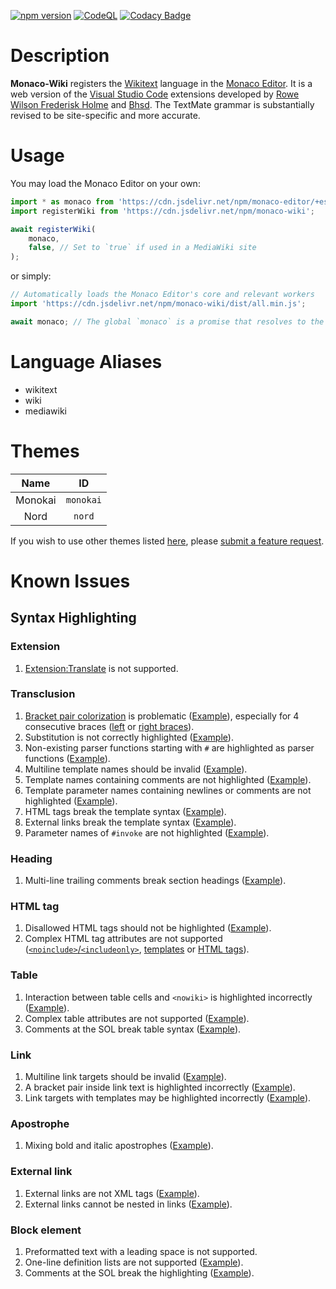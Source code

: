 [![npm version](https://badge.fury.io/js/monaco-wiki.svg)](https://www.npmjs.com/package/monaco-wiki)
[![CodeQL](https://github.com/bhsd-harry/monaco-wiki/actions/workflows/codeql.yml/badge.svg)](https://github.com/bhsd-harry/monaco-wiki/actions/workflows/github-code-scanning/codeql)
[![Codacy Badge](https://app.codacy.com/project/badge/Grade/18f690b061a64d40ad0d8bec1f5489e3)](https://app.codacy.com/gh/bhsd-harry/monaco-wiki/dashboard)

# Description

**Monaco-Wiki** registers the [Wikitext](https://www.mediawiki.org/wiki/Wikitext) language in the [Monaco Editor](https://microsoft.github.io/monaco-editor/). It is a web version of the [Visual Studio Code](https://code.visualstudio.com/) extensions developed by [Rowe Wilson Frederisk Holme](https://github.com/Frederisk/Wikitext-VSCode-Extension) and [Bhsd](https://github.com/bhsd-harry/vscode-extension-wikiparser). The TextMate grammar is substantially revised to be site-specific and more accurate.

# Usage

You may load the Monaco Editor on your own:

```js
import * as monaco from 'https://cdn.jsdelivr.net/npm/monaco-editor/+esm';
import registerWiki from 'https://cdn.jsdelivr.net/npm/monaco-wiki';

await registerWiki(
	monaco,
	false, // Set to `true` if used in a MediaWiki site
);
```

or simply:

```js
// Automatically loads the Monaco Editor's core and relevant workers
import 'https://cdn.jsdelivr.net/npm/monaco-wiki/dist/all.min.js';

await monaco; // The global `monaco` is a promise that resolves to the Monaco editor
```

# Language Aliases

- wikitext
- wiki
- mediawiki

# Themes

|Name|ID|
|:-:|:-:|
|Monokai|`monokai`|
|Nord|`nord`|

If you wish to use other themes listed [here](https://shiki.style/themes), please [submit a feature request](https://github.com/bhsd-harry/monaco-wiki/issues/new).

# Known Issues

## Syntax Highlighting

### Extension

1. [Extension:Translate](https://www.mediawiki.org/wiki/Extension:Translate) is not supported.

### Transclusion

1. [Bracket pair colorization](https://microsoft.github.io/monaco-editor/typedoc/interfaces/editor.IEditorOptions.html#bracketPairColorization) is problematic ([Example](http://bhsd-harry.github.io/monaco-wiki/tests.html#T53961%3A%20Output%20correct%20nowikis%20in%20template%20arguments)), especially for 4 consecutive braces ([left](http://bhsd-harry.github.io/monaco-wiki/tests.html#Templates%20with%20templated%20name) or [right braces](http://bhsd-harry.github.io/monaco-wiki/tests.html#Template%20with%20just%20whitespace%20in%20it%2C%20T70421)).
1. Substitution is not correctly highlighted ([Example](http://bhsd-harry.github.io/monaco-wiki/tests.html#Scribunto%3A%20isSubsting%20during%20PST)).
1. Non-existing parser functions starting with `#` are highlighted as parser functions ([Example](http://bhsd-harry.github.io/monaco-wiki/tests.html#Parsoid%3A%20unknown%20parser%20function%20(T314524))).
1. Multiline template names should be invalid ([Example](http://bhsd-harry.github.io/monaco-wiki/tests.html#Templates%3A%20Don't%20recognize%20targets%20split%20by%20newlines)).
1. Template names containing comments are not highlighted ([Example](http://bhsd-harry.github.io/monaco-wiki/tests.html#Templates%3A%20Handle%20comments%20in%20the%20target)).
1. Template parameter names containing newlines or comments are not highlighted ([Example](http://bhsd-harry.github.io/monaco-wiki/tests.html#Templates%3A%20Handle%20comments%20in%20parameter%20names%20(T69657))).
1. HTML tags break the template syntax ([Example](http://bhsd-harry.github.io/monaco-wiki/tests.html#Break%20on%20%7C%20in%20element%20attribute%20name%20in%20template)).
1. External links break the template syntax ([Example](http://bhsd-harry.github.io/monaco-wiki/tests.html#Plain%20link%20in%20template%20argument)).
1. Parameter names of `#invoke` are not highlighted ([Example](http://bhsd-harry.github.io/monaco-wiki/tests.html#Scribunto%3A%20getAllArgs)).

### Heading

1. Multi-line trailing comments break section headings ([Example](https://bhsd-harry.github.io/monaco-wiki/tests.html#Single-line%20or%20multiline-comments%20can%20follow%20headings)).

### HTML tag

1. Disallowed HTML tags should not be highlighted ([Example](http://bhsd-harry.github.io/monaco-wiki/tests.html#T255007%3A%20French%20spacing%20in%20raw%20text%20elements)).
1. Complex HTML tag attributes are not supported ([`<noinclude>`/`<includeonly>`](https://bhsd-harry.github.io/monaco-wiki/tests.html#3.%20includeonly%20in%20part%20of%20an%20attr%20value), [templates](https://bhsd-harry.github.io/monaco-wiki/tests.html#Templates%3A%20HTML%20Tag%3A%202.%20Generation%20of%20HTML%20attr.%20value) or [HTML tags](http://bhsd-harry.github.io/monaco-wiki/tests.html#Extension%20tag%20in%20attribute%20value)).

### Table

1. Interaction between table cells and `<nowiki>` is highlighted incorrectly ([Example](http://bhsd-harry.github.io/monaco-wiki/tests.html#Cases%20where%20%22!!%22%20needs%20nowiki%20protection)).
1. Complex table attributes are not supported ([Example](https://bhsd-harry.github.io/monaco-wiki/tests.html#Table%20cell%20with%20attribute%20before%20expanded%20attribute)).
1. Comments at the SOL break table syntax ([Example](https://bhsd-harry.github.io/monaco-wiki/tests.html#3c.%20Table%20cells%20without%20escapable%20prefixes%20after%20edits)).

### Link

1. Multiline link targets should be invalid ([Example](http://bhsd-harry.github.io/monaco-wiki/tests.html#Wikilinks%20with%20embedded%20newlines%20are%20not%20broken)).
1. A bracket pair inside link text is highlighted incorrectly ([Example](http://bhsd-harry.github.io/monaco-wiki/tests.html#Piped%20link%20with%20extlink-like%20text)).
1. Link targets with templates may be highlighted incorrectly ([Example](http://bhsd-harry.github.io/monaco-wiki/tests.html#Templates%3A%20Links%3A%203.%20Generation%20of%20part%20of%20a%20link%20href)).

### Apostrophe

1. Mixing bold and italic apostrophes ([Example](https://bhsd-harry.github.io/monaco-wiki/tests.html#Another%20italics%20%2F%20bold%20test)).

### External link

1. External links are not XML tags ([Example](https://bhsd-harry.github.io/monaco-wiki/tests.html#Pseudo-tag%20with%20URL%20'name'%20renders%20as%20url%20link)).
1. External links cannot be nested in links ([Example](http://bhsd-harry.github.io/monaco-wiki/tests.html#T4095%3A%20link%20with%20pipe%20and%20three%20closing%20brackets%2C%20version%202)).

### Block element

1. Preformatted text with a leading space is not supported.
1. One-line definition lists are not supported ([Example](https://bhsd-harry.github.io/monaco-wiki/tests.html#Definition%20list%20code%20coverage)).
1. Comments at the SOL break the highlighting ([Example](https://bhsd-harry.github.io/monaco-wiki/tests.html#1.%20Lists%20with%20start-of-line-transparent%20tokens%20before%20bullets%3A%20Comments)).
